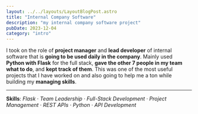 ```yaml
---
layout: ../../layouts/LayoutBlogPost.astro
title: "Internal Company Software"
description: "my internal company software project"
pubDate: 2023-12-04
category: "intro"
---
```


I took on the role of **project manager** and **lead developer** of internal software that is **going to be used daily in the company**. Mainly used **Python with Flask** for the full stack, **gave the other 7 people in my team what to do**, and **kept track of them**. This was one of the most useful projects that I have worked on and also going to help me a ton while building my **managing skills**.

___

**Skills**: _Flask_ · _Team Leadership_ · _Full-Stack Development_ · _Project Management_ · _REST APIs_ · _Python_ · _API Development_